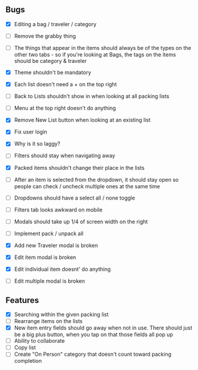 ## Bugs
- [x] Editing a bag / traveler / category
- [ ] Remove the grabby thing
- [ ] The things that appear in the items should always be of the types on the other two tabs - so if you're looking at Bags, the tags on the items should be category & traveler
- [x] Theme shouldn't be mandatory
- [x] Each list doesn't need a + on the top right
- [ ] Back to Lists shouldn't show in when looking at all packing lists
- [ ] Menu at the top right doesn't do anything
- [x] Remove New List button when looking at an existing list
- [x] Fix user login
- [x] Why is it so laggy?
- [ ] Filters should stay when navigating away
- [x] Packed items shouldn't change their place in the lists
- [ ] After an item is selected from the dropdown, it should stay open so people can check / uncheck multiple ones at the same time
- [ ] Dropdowns should have a select all / none toggle
- [ ] Filters tab looks awkward on mobile
- [ ] Modals should take up 1/4 of screen width on the right
- [ ] Implement pack / unpack all
- [x] Add new Traveler modal is broken
- [x] Edit item modal is broken
- [x] Edit individual item doesnt' do anything
- [ ] Edit multiple modal is broken


## Features
- [x] Searching within the given packing list
- [ ] Rearrange items on the lists
- [x] New item entry fields should go away when not in use. There should just be a big plus button, when you tap on that those fields all pop up
- [ ] Ability to collaborate
- [ ] Copy list
- [ ] Create "On Person" category that doesn't count toward packing completion
